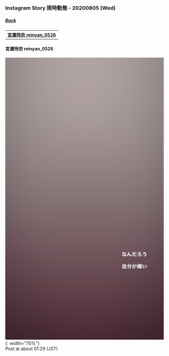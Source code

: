 ### Instagram Story 限時動態 - 20200805 (Wed)
##### [Back](../IGstory_List.md)

<table>
<tr>
<th><a href="#reinyan_0526">宮瀬玲奈 reinyan_0526</a></th>
</tr>
</table>

<a name="reinyan_0526"></a>
#### 宮瀬玲奈 reinyan_0526

![20200805_reinyan_0526_1](../../../../Album/Instagram/IGstory/August2020/20200805/20200805_reinyan_0526_1.jpg){: width="70%"}  
Post at about 01:29 (JST)  
